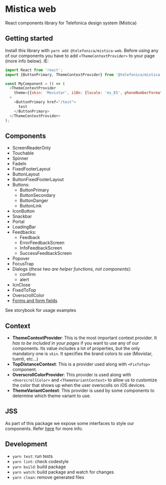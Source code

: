# Mistica web

React components library for Telefonica design system (Mistica)

## Getting started

Install this library with `yarn add @telefonica/mistica-web`. Before using any of our components you have to add
`<ThemeContextProvider>` to your page (more info below). IE:

```javascript
import React from 'react';
import {ButtonPrimary, ThemeContextProvider} from '@telefonica/mistica-web';

const MyComponent = () => (
  <ThemeContextProvider
    theme={{skin: 'Movistar', i18n: {locale: 'es_ES', phoneNumberFormattingRegionCode: 'ES'}}}
  >
    <ButtonPrimary href="/test">
      test
    </ButtonPrimary>
  </ThemeContextProvider>
);
```

## Components

- ScreenReaderOnly
- Touchable
- Spinner
- FadeIn
- FixedFooterLayout
- ButtonLayout
- ButtonFixedFooterLayout
- Buttons:
  - ButtonPrimary
  - ButtonSecondary
  - ButtonDanger
  - ButtonLink
- IconButton
- Snackbar
- Portal
- LoadingBar
- Feedbacks:
  - Feedback
  - ErrorFeedbackScreen
  - InfoFeedbackScreen
  - SuccessFeedbackScreen
- Popover
- FocusTrap
- Dialogs (_these two are helper functions, not components_):
  - confirm
  - alert
- IcnClose
- FixedToTop
- OverscrollColor
- [Forms and form fields](./doc/forms.md)

See storybook for usage examples

## Context

- **ThemeContextProvider**: This is the most important context provider. It _has to be included in your pages_
  if you want to use any of our components. Its value includes a lot of properties, but the only mandatory one
  is `skin`. It specifies the brand colors to use (Movistar, tuenti, etc...)
- **TopDistanceContext**: This is a provider used along with `<FixToTop>` component.
- **OverscrollColorProvider**: This provider is used along with `<OverscrollColor>` and
  `<ThemeVariantContext>` to allow us to customize the color that shows up when the user overscolls on iOS
  devices.
- **ThemeVariantContext**: This provider is used by some components to determine which theme variant to use.

## JSS

As part of this package we expose some interfaces to style our components. Refer
[here](https://github.com/tef-novum/webapp/blob/master/doc/styling.md) for more info.

## Development

- `yarn test`: run tests
- `yarn lint`: check codestyle
- `yarn build`: build package
- `yarn watch`: build package and watch for changes
- `yarn clean`: remove generated files
